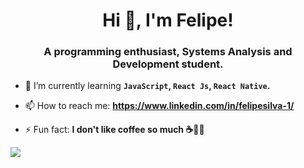 <h1 align="center">Hi 👋, I'm Felipe!</h1>
<h3 align="center">A programming enthusiast, Systems Analysis and Development student.</h3>

- 🌱 I’m currently learning **`JavaScript`, `React Js`, `React Native`.**

- 📫 How to reach me: **https://www.linkedin.com/in/felipesilva-1/**

- ⚡ Fun fact: **I don't like coffee so much ☕🤷‍♂️**

<p><img align="center" src="https://github-readme-stats.vercel.app/api/top-langs/?username=felpssc&hide=scss&layout=compact&theme=radical&title_color=2ED3EA" /></p>

